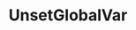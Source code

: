 ---
name: UnsetGlobalVar
title: UnsetGlobalVar
description: Remove a global variable by name
parameters:
  - name: varName
    import: core/globals/name
  - name: persisted
    import: core/globals/persisted
example: |
    using System;
    public class CPHInline
    {
        public bool Execute()
        {
            //Please be extremely careful with this method
            //Only possible to restore with back-up

            //Unset persisted global variable "myString"
            CPH.UnsetGlobalVar("myString");
            CPH.UnsetGlobalVar("myString", true);

            //Unset non-persisted global variable "myString"
            CPH.UnsetGlobalVar("myString", false);

            return true;
        }
    }
---